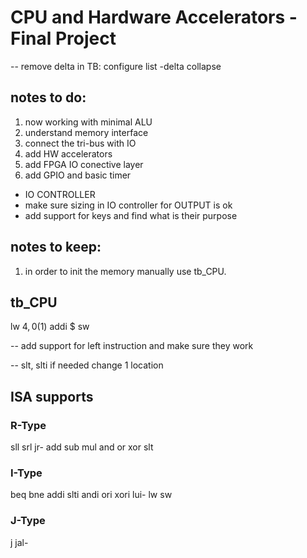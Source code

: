 # CPU and Hardware Accelerators - Final Project

-- remove delta in TB: configure list -delta collapse

## notes to do:
1. now working with minimal ALU
2. understand memory interface
3. connect the tri-bus with IO
4. add HW accelerators
5. add FPGA IO conective layer
5. add GPIO and basic timer

- IO CONTROLLER
- make sure sizing in IO controller for OUTPUT is ok
- add support for keys and find what is their purpose

## notes to keep:
1. in order to init the memory manually use tb_CPU.


## tb_CPU
lw $4,0($1)
addi $
sw 

-- add support for left instruction and make sure they work

-- slt, slti if needed change 1 location
## ISA supports
### R-Type
sll 
srl
jr-
add
sub
mul
and
or
xor
slt
### I-Type
beq
bne
addi
slti
andi
ori
xori
lui-
lw
sw
### J-Type
j
jal-